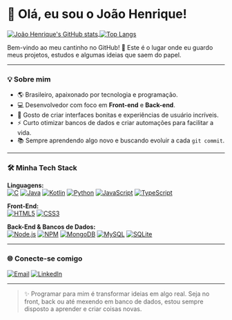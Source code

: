 # 👋 Olá, eu sou o João Henrique!

<a href="https://github.com/joao-henrique">
  <img align="center" src="https://github-readme-stats.vercel.app/api?username=joao-henrique&show_icons=true&theme=tokyonight&rank_icon=github" alt="João Henrique's GitHub stats"/>
</a>
<a href="https://github.com/joao-henrique">
  <img align="center" src="https://github-readme-stats.vercel.app/api/top-langs/?username=joao-henrique&layout=compact&theme=tokyonight" alt="Top Langs"/>
</a>

<br>

Bem-vindo ao meu cantinho no GitHub! 🚀 Este é o lugar onde eu guardo meus projetos, estudos e algumas ideias que saem do papel.

---

### 💡 Sobre mim

- 🌎 Brasileiro, apaixonado por tecnologia e programação.
- 💻 Desenvolvedor com foco em **Front-end** e **Back-end**.
- 🎨 Gosto de criar interfaces bonitas e experiências de usuário incríveis.
- ⚡ Curto otimizar bancos de dados e criar automações para facilitar a vida.
- 📚 Sempre aprendendo algo novo e buscando evoluir a cada `git commit`.

---

### 🛠️ Minha Tech Stack

<p align="left">
  <strong>Linguagens:</strong><br>
  <a href="#"><img alt="C" src="https://img.shields.io/badge/C-00599C?style=for-the-badge&logo=c&logoColor=white"></a>
  <a href="#"><img alt="Java" src="https://img.shields.io/badge/Java-007396?style=for-the-badge&logo=java&logoColor=white"></a>
  <a href="#"><img alt="Kotlin" src="https://img.shields.io/badge/Kotlin-0095D5?style=for-the-badge&logo=kotlin&logoColor=white"></a>
  <a href="#"><img alt="Python" src="https://img.shields.io/badge/Python-3776AB?style=for-the-badge&logo=python&logoColor=white"></a>
  <a href="#"><img alt="JavaScript" src="https://img.shields.io/badge/JavaScript-F7DF1E?style=for-the-badge&logo=javascript&logoColor=black"></a>
  <a href="#"><img alt="TypeScript" src="https://img.shields.io/badge/TypeScript-3178C6?style=for-the-badge&logo=typescript&logoColor=white"></a>
</p>
<p align="left">
  <strong>Front-End:</strong><br>
  <a href="#"><img alt="HTML5" src="https://img.shields.io/badge/HTML5-E34F26?style=for-the-badge&logo=html5&logoColor=white"></a>
  <a href="#"><img alt="CSS3" src="https://img.shields.io/badge/CSS3-1572B6?style=for-the-badge&logo=css3&logoColor=white"></a>
  </p>
<p align="left">
  <strong>Back-End & Bancos de Dados:</strong><br>
  <a href="#"><img alt="Node.js" src="https://img.shields.io/badge/Node.js-339933?style=for-the-badge&logo=node.js&logoColor=white"></a>
  <a href="#"><img alt="NPM" src="https://img.shields.io/badge/NPM-CB3837?style=for-the-badge&logo=npm&logoColor=white"></a>
  <a href="#"><img alt="MongoDB" src="https://img.shields.io/badge/MongoDB-47A248?style=for-the-badge&logo=mongodb&logoColor=white"></a>
  <a href="#"><img alt="MySQL" src="https://img.shields.io/badge/MySQL-4479A1?style=for-the-badge&logo=mysql&logoColor=white"></a>
  <a href="#"><img alt="SQLite" src="https://img.shields.io/badge/SQLite-003B57?style=for-the-badge&logo=sqlite&logoColor=white"></a>
</p>

---

### 🌐 Conecte-se comigo

<p align="left">
  <a href="mailto:seuemail@email.com" target="_blank"><img src="https://img.shields.io/badge/Email-D14836?style=for-the-badge&logo=gmail&logoColor=white" alt="Email"></a>
  <a href="https://linkedin.com/in/seu-link" target="_blank"><img src="https://img.shields.io/badge/LinkedIn-0A66C2?style=for-the-badge&logo=linkedin&logoColor=white" alt="LinkedIn"></a>
  </p>

---

> ✨ Programar para mim é transformar ideias em algo real. Seja no front, back ou até mexendo em banco de dados, estou sempre disposto a aprender e criar coisas novas.
